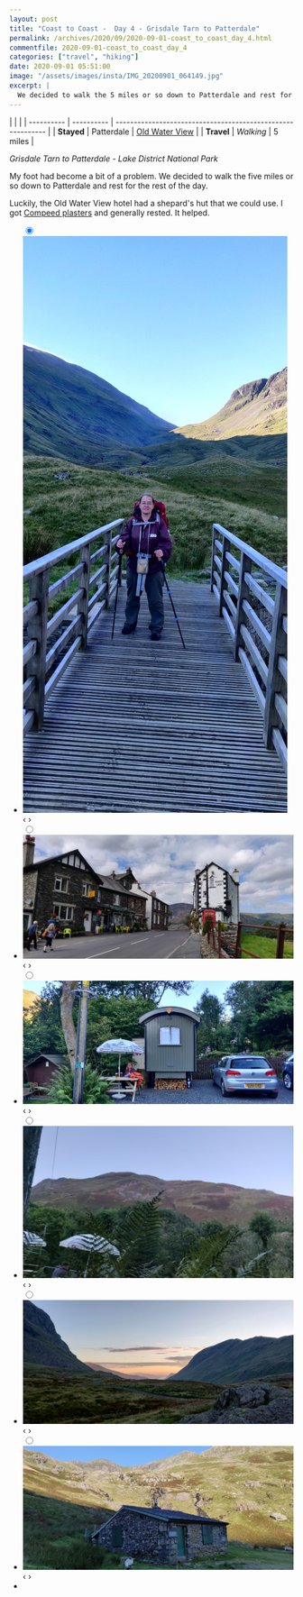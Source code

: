 ```yaml
---
layout: post
title: "Coast to Coast -  Day 4 - Grisdale Tarn to Patterdale"
permalink: /archives/2020/09/2020-09-01-coast_to_coast_day_4.html
commentfile: 2020-09-01-coast_to_coast_day_4
categories: ["travel", "hiking"]
date: 2020-09-01 05:51:00
image: "/assets/images/insta/IMG_20200901_064149.jpg"
excerpt: |
  We decided to walk the 5 miles or so down to Patterdale and rest for the rest of the day.
---
```


|            |            |
| ---------- | ---------- | ----------------------------------------------------------- |
| **Stayed** | Patterdale | [Old Water View](https://maps.app.goo.gl/ueRzQU7cXHvD2U976) |
| **Travel** | _Walking_  | 5 miles                                                     |

_Grisdale Tarn to Patterdale - Lake District National Park_

My foot had become a bit of a problem. We decided to walk the five miles or so down to Patterdale and rest for the rest of the day.

Luckily, the Old Water View hotel had a shepard's hut that we could use. I got [Compeed plasters](https://www.compeed.co.uk/product/compeed-blister-plasters-medium/) and generally rested. It helped.

<ul class="slides">
    <input type="radio" name="radio-btn" id="img-1" checked="checked" />
    <li class="slide-container">
        <div class="slide">
          <a href="/assets/images/insta/IMG_20200901_085419.jpg"><img src="/assets/images/insta/IMG_20200901_085419.jpg" /></a>
        </div>
        <div class="nav">
             <label for="img-6" class="prev">&#x2039;</label>
             <label for="img-2" class="next">&#x203a;</label>
         </div>
    </li>    <input type="radio" name="radio-btn" id="img-2"  />
    <li class="slide-container">
        <div class="slide">
          <a href="/assets/images/insta/IMG_20200901_125046.jpg"><img src="/assets/images/insta/IMG_20200901_125046.jpg" /></a>
        </div>
        <div class="nav">
             <label for="img-1" class="prev">&#x2039;</label>
             <label for="img-3" class="next">&#x203a;</label>
         </div>
    </li>    <input type="radio" name="radio-btn" id="img-3"  />
    <li class="slide-container">
        <div class="slide">
          <a href="/assets/images/insta/38cccfe4-166c-4173-87fd-99e9224ccf03.jpg"><img src="/assets/images/insta/38cccfe4-166c-4173-87fd-99e9224ccf03.jpg" /></a>
        </div>
        <div class="nav">
             <label for="img-2" class="prev">&#x2039;</label>
             <label for="img-4" class="next">&#x203a;</label>
         </div>
    </li>    <input type="radio" name="radio-btn" id="img-4"  />
    <li class="slide-container">
        <div class="slide">
          <a href="/assets/images/insta/b94846f7-0dcb-48c4-876c-5a32b7293621.jpg"><img src="/assets/images/insta/b94846f7-0dcb-48c4-876c-5a32b7293621.jpg" /></a>
        </div>
        <div class="nav">
             <label for="img-3" class="prev">&#x2039;</label>
             <label for="img-5" class="next">&#x203a;</label>
         </div>
    </li>    <input type="radio" name="radio-btn" id="img-5"  />
    <li class="slide-container">
        <div class="slide">
          <a href="/assets/images/insta/IMG_20200901_064149.jpg"><img src="/assets/images/insta/IMG_20200901_064149.jpg" /></a>
        </div>
        <div class="nav">
             <label for="img-4" class="prev">&#x2039;</label>
             <label for="img-6" class="next">&#x203a;</label>
         </div>
    </li>
    <input type="radio" name="radio-btn" id="img-6" />
    <li class="slide-container">
        <div class="slide">
          <a href="/assets/images/insta/IMG_20200901_083924.jpg"><img src="/assets/images/insta/IMG_20200901_083924.jpg" /></a>
        </div>
        <div class="nav">
             <label for="img-5" class="prev">&#x2039;</label>
             <label for="img-1" class="next">&#x203a;</label>
         </div>
    </li>
  <li class="nav-dots">
      <label for="img-1" class="nav-dot" id="img-dot-1"></label>      <label for="img-2" class="nav-dot" id="img-dot-2"></label>      <label for="img-3" class="nav-dot" id="img-dot-3"></label>      <label for="img-4" class="nav-dot" id="img-dot-4"></label>      <label for="img-5" class="nav-dot" id="img-dot-5"></label>
      <label for="img-6" class="nav-dot" id="img-dot-6"></label>
  </li>
</ul>
